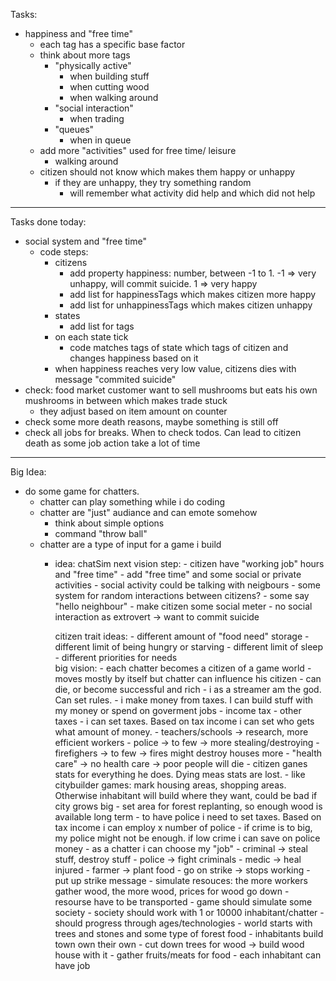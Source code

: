 Tasks:
- happiness and "free time"
    - each tag has a specific base factor
    - think about more tags
        - "physically active"
            - when building stuff
            - when cutting wood
            - when walking around
        - "social interaction"
            - when trading
        - "queues"
            - when in queue
    - add more "activities" used for free time/ leisure
        - walking around
    - citizen should not know which makes them happy or unhappy
        - if they are unhappy, they try something random
            - will remember what activity did help and which did not help

---------------------------------------------------
Tasks done today:
- social system and "free time"
    - code steps:
        - citizens 
            - add property happiness: number, between -1 to 1. -1 => very unhappy, will commit suicide. 1 => very happy 
            - add list for happinessTags which makes citizen more happy
            - add list for unhappinessTags which makes citizen unhappy
        - states
            - add list for tags
        - on each state tick
            - code matches tags of state which tags of citizen and changes happiness based on it
        - when happiness reaches very low value, citizens dies with message "commited suicide"
- check: food market customer want to sell mushrooms but eats his own mushrooms in between which makes trade stuck
    - they adjust based on item amount on counter
- check some more death reasons, maybe something is still off
- check all jobs for breaks. When to check todos. Can lead to citizen death as some job action take a lot of time

--------------------------------------------------
Big Idea:
- do some game for chatters.
    - chatter can play something while i do coding
    - chatter are "just" audiance and can emote somehow
        - think about simple options
        - command "throw ball"
    - chatter are a type of input for a game i build
        - idea: chatSim
            next vision step:
                - citizen have "working job" hours and "free time"
                    - add "free time" and some social or private activities
                    - social activity could be talking with neigbours
                    - some system for random interactions between citizens?
                        - some say "hello neighbour"
                    - make citizen some social meter
                        - no social interaction as extrovert -> want to commit suicide
                            
            citizen trait ideas:
                - different amount of "food need" storage
                - different limit of being hungry or starving
                - different limit of sleep
                - different priorities for needs                        
            big vision:
                - each chatter becomes a citizen of a game world
                    - moves mostly by itself but chatter can influence his citizen
                    - can die, or become successful and rich
                - i as a streamer am the god. Can set rules. 
                    - i make money from taxes. I can build stuff with my money or spend on goverment jobs
                        - income tax
                        - other taxes
                    - i can set taxes. Based on tax income i can set who gets what amount of money.
                        - teachers/schools -> research, more efficient workers
                        - police  -> to few -> more stealing/destroying
                        - firefighers -> to few -> fires might destroy houses more
                        - "health care" -> no health care -> poor people will die
                                - citizen ganes stats for everything he does. Dying meas stats are lost. 
                    - like citybuilder games: mark housing areas, shopping areas. Otherwise inhabitant will build where they want, could be bad if city grows big
                    - set area for forest replanting, so enough wood is available long term
                    - to have police i need to set taxes. Based on tax income i can employ x number of police
                        - if crime is to big, my police might not be enough. if low crime i can save on police money
                - as a chatter i can choose my "job"
                    - criminal -> steal stuff, destroy stuff
                    - police -> fight criminals
                    - medic -> heal injured
                    - farmer -> plant food
                    - go on strike -> stops working
                        - put up strike message
                - simulate resouces: the more workers gather wood, the more wood, prices for wood go down
                    - resourse have to be transported
                - game should simulate some society
                - society should work with 1 or 10000 inhabitant/chatter
                - should progress through ages/technologies
                - world starts with trees and stones and some type of forest food
                - inhabitants build town own their own
                    - cut down trees for wood -> build wood house with it
                    - gather fruits/meats for food
                    - each inhabitant can have job


